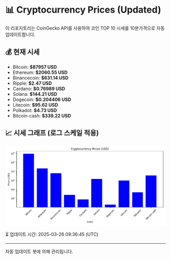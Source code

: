 
# 📊 Cryptocurrency Prices (Updated)

이 리포지토리는 CoinGecko API를 사용하여 코인 TOP 10 시세를 10분가격으로 자동 업데이트합니다.

## 💰 현재 시세
- Bitcoin: **$87957 USD**
- Ethereum: **$2060.55 USD**
- Binancecoin: **$631.14 USD**
- Ripple: **$2.47 USD**
- Cardano: **$0.76989 USD**
- Solana: **$144.21 USD**
- Dogecoin: **$0.204406 USD**
- Litecoin: **$95.62 USD**
- Polkadot: **$4.73 USD**
- Bitcoin-cash: **$339.22 USD**

## 📈 시세 그래프 (로그 스케일 적용)
![Crypto Prices](crypto_prices.png)

⏳ 업데이트 시간: 2025-03-26 09:36:45 (UTC)

---
자동 업데이트 봇에 의해 관리됩니다.
